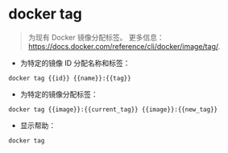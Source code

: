 # docker tag

> 为现有 Docker 镜像分配标签。
> 更多信息：<https://docs.docker.com/reference/cli/docker/image/tag/>.

- 为特定的镜像 ID 分配名称和标签：

`docker tag {{id}} {{name}}:{{tag}}`

- 为特定的镜像分配标签：

`docker tag {{image}}:{{current_tag}} {{image}}:{{new_tag}}`

- 显示帮助：

`docker tag`